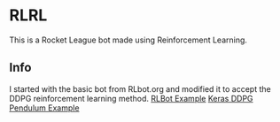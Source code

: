 # RLRL
This is a Rocket League bot made using Reinforcement Learning.

## Info
I started with the basic bot from RLbot.org and modified it to accept the DDPG reinforcement learning method.
[RLBot Example](https://github.com/RLBot/RLBotPythonExample)
[Keras DDPG Pendulum Example](https://keras.io/examples/rl/ddpg_pendulum/)

